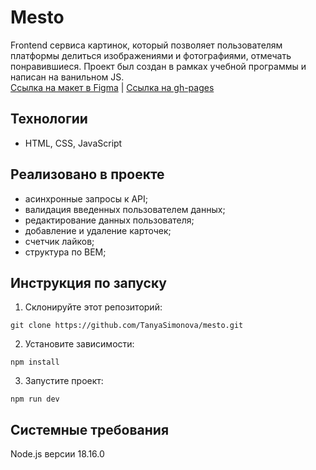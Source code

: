 # Mesto

Frontend сервиса картинок, который позволяет пользователям платформы делиться изображениями и фотографиями, отмечать понравившиеся. Проект был создан в рамках учебной программы и написан на ванильном JS.  
[Ссылка на макет в Figma](https://www.figma.com/file/2cn9N9jSkmxD84oJik7xL7/JavaScript.-Sprint-4?type=design&node-id=28212-155&mode=design&t=2OYRXx1strboqa9m-0) | [Ссылка на gh-pages](https://tanyasimonova.github.io/mesto/)

## Технологии

* HTML, CSS, JavaScript

## Реализовано в проекте

* асинхронные запросы к API;
* валидация введенных пользователем данных;
* редактирование данных пользователя;
* добавление и удаление карточек;
* счетчик лайков;
* структура по BEM;

## Инструкция по запуску

1. Склонируйте этот репозиторий:

``
git clone https://github.com/TanyaSimonova/mesto.git
``

2. Установите зависимости:

``
npm install
``

3. Запустите проект:

``
npm run dev
``

## Системные требования

Node.js версии 18.16.0
